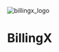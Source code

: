 ![billingx_logo](https://github.com/user-attachments/assets/cf50bbf9-9315-4198-9332-71711b442af6)


# BillingX

